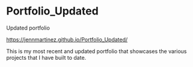 # Portfolio_Updated
Updated portfolio

https://jennmartinez.github.io/Portfolio_Updated/

This is my most recent and updated portfolio that showcases the various projects that I have built to date.
